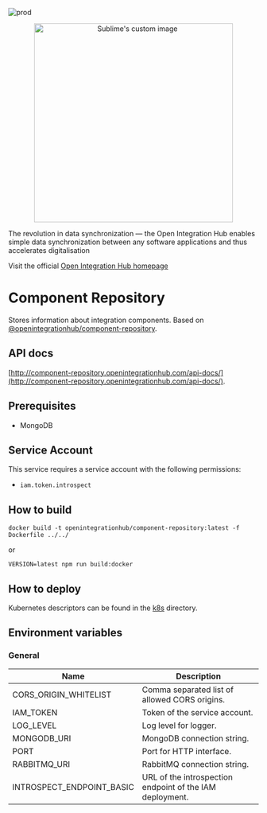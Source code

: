 ![prod](https://img.shields.io/badge/Status-Production-brightgreen.svg)

<p align="center">
  <img src="https://github.com/openintegrationhub/openintegrationhub/blob/master/Assets/medium-oih-einzeilig-zentriert.jpg" alt="Sublime's custom image" width="400"/>
</p>

The revolution in data synchronization — the Open Integration Hub enables simple data synchronization between any software applications and thus accelerates digitalisation

Visit the official [Open Integration Hub homepage](https://www.openintegrationhub.org/)

# Component Repository

Stores information about integration components. Based on [@openintegrationhub/component-repository](../../lib/component-repository).

## API docs

[http://component-repository.openintegrationhub.com/api-docs/](http://component-repository.openintegrationhub.com/api-docs/).

## Prerequisites

- MongoDB

## Service Account

This service requires a service account with the following permissions:

- `iam.token.introspect`

## How to build

```docker
docker build -t openintegrationhub/component-repository:latest -f Dockerfile ../../
```

or

```npm
VERSION=latest npm run build:docker
```

## How to deploy

Kubernetes descriptors can be found in the [k8s](./k8s) directory.

## Environment variables

### General

| Name                      | Description                                              |
| ------------------------- | -------------------------------------------------------- |
| CORS_ORIGIN_WHITELIST     | Comma separated list of allowed CORS origins.            |
| IAM_TOKEN                 | Token of the service account.                            |
| LOG_LEVEL                 | Log level for logger.                                    |
| MONGODB_URI               | MongoDB connection string.                               |
| PORT                      | Port for HTTP interface.                                 |
| RABBITMQ_URI              | RabbitMQ connection string.                              |
| INTROSPECT_ENDPOINT_BASIC | URL of the introspection endpoint of the IAM deployment. |

